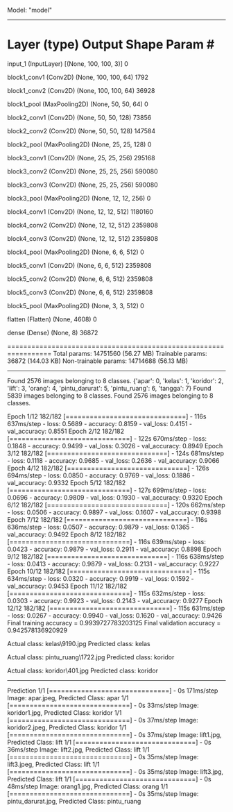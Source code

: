 Model: "model"
_________________________________________________________________
 Layer (type)                Output Shape              Param #
=================================================================
 input_1 (InputLayer)        [(None, 100, 100, 3)]     0

 block1_conv1 (Conv2D)       (None, 100, 100, 64)      1792

 block1_conv2 (Conv2D)       (None, 100, 100, 64)      36928

 block1_pool (MaxPooling2D)  (None, 50, 50, 64)        0

 block2_conv1 (Conv2D)       (None, 50, 50, 128)       73856

 block2_conv2 (Conv2D)       (None, 50, 50, 128)       147584

 block2_pool (MaxPooling2D)  (None, 25, 25, 128)       0

 block3_conv1 (Conv2D)       (None, 25, 25, 256)       295168

 block3_conv2 (Conv2D)       (None, 25, 25, 256)       590080

 block3_conv3 (Conv2D)       (None, 25, 25, 256)       590080

 block3_pool (MaxPooling2D)  (None, 12, 12, 256)       0

 block4_conv1 (Conv2D)       (None, 12, 12, 512)       1180160

 block4_conv2 (Conv2D)       (None, 12, 12, 512)       2359808

 block4_conv3 (Conv2D)       (None, 12, 12, 512)       2359808

 block4_pool (MaxPooling2D)  (None, 6, 6, 512)         0

 block5_conv1 (Conv2D)       (None, 6, 6, 512)         2359808

 block5_conv2 (Conv2D)       (None, 6, 6, 512)         2359808

 block5_conv3 (Conv2D)       (None, 6, 6, 512)         2359808

 block5_pool (MaxPooling2D)  (None, 3, 3, 512)         0

 flatten (Flatten)           (None, 4608)              0

 dense (Dense)               (None, 8)                 36872

=================================================================
Total params: 14751560 (56.27 MB)
Trainable params: 36872 (144.03 KB)
Non-trainable params: 14714688 (56.13 MB)
_________________________________________________________________
Found 2576 images belonging to 8 classes.
{'apar': 0, 'kelas': 1, 'koridor': 2, 'lift': 3, 'orang': 4, 'pintu_darurat': 5, 'pintu_ruang': 6, 'tangga': 7}
Found 5839 images belonging to 8 classes.
Found 2576 images belonging to 8 classes.

Epoch 1/12
182/182 [==============================] - 116s 637ms/step - loss: 0.5689 - accuracy: 0.8159 - val_loss: 0.4151 - val_accuracy: 0.8551
Epoch 2/12
182/182 [==============================] - 122s 670ms/step - loss: 0.1848 - accuracy: 0.9499 - val_loss: 0.3026 - val_accuracy: 0.8949
Epoch 3/12
182/182 [==============================] - 124s 681ms/step - loss: 0.1118 - accuracy: 0.9685 - val_loss: 0.2636 - val_accuracy: 0.9066
Epoch 4/12
182/182 [==============================] - 126s 694ms/step - loss: 0.0850 - accuracy: 0.9769 - val_loss: 0.1886 - val_accuracy: 0.9332
Epoch 5/12
182/182 [==============================] - 127s 699ms/step - loss: 0.0696 - accuracy: 0.9809 - val_loss: 0.1930 - val_accuracy: 0.9320
Epoch 6/12
182/182 [==============================] - 120s 662ms/step - loss: 0.0506 - accuracy: 0.9897 - val_loss: 0.1607 - val_accuracy: 0.9398
Epoch 7/12
182/182 [==============================] - 116s 636ms/step - loss: 0.0507 - accuracy: 0.9879 - val_loss: 0.1365 - val_accuracy: 0.9492
Epoch 8/12
182/182 [==============================] - 116s 639ms/step - loss: 0.0423 - accuracy: 0.9879 - val_loss: 0.2911 - val_accuracy: 0.8898
Epoch 9/12
182/182 [==============================] - 116s 638ms/step - loss: 0.0413 - accuracy: 0.9879 - val_loss: 0.2131 - val_accuracy: 0.9227
Epoch 10/12
182/182 [==============================] - 115s 634ms/step - loss: 0.0320 - accuracy: 0.9919 - val_loss: 0.1592 - val_accuracy: 0.9453
Epoch 11/12
182/182 [==============================] - 115s 632ms/step - loss: 0.0303 - accuracy: 0.9923 - val_loss: 0.2143 - val_accuracy: 0.9277
Epoch 12/12
182/182 [==============================] - 115s 631ms/step - loss: 0.0267 - accuracy: 0.9940 - val_loss: 0.1620 - val_accuracy: 0.9426
Final training accuracy = 0.9939727783203125
Final validation accuracy = 0.942578136920929

Actual class: kelas\9190.jpg
Predicted class: kelas

Actual class: pintu_ruang\1722.jpg
Predicted class: koridor

Actual class: koridor\401.jpg
Predicted class: koridor
_______________________________________________________________
Prediction
1/1 [==============================] - 0s 171ms/step
Image: apar.jpeg, Predicted Class: apar
1/1 [==============================] - 0s 33ms/step
Image: koridor1.jpg, Predicted Class: koridor
1/1 [==============================] - 0s 37ms/step
Image: koridor2.jpeg, Predicted Class: koridor
1/1 [==============================] - 0s 37ms/step
Image: lift1.jpg, Predicted Class: lift
1/1 [==============================] - 0s 36ms/step
Image: lift2.jpg, Predicted Class: lift
1/1 [==============================] - 0s 35ms/step
Image: lift3.jpeg, Predicted Class: lift
1/1 [==============================] - 0s 35ms/step
Image: lift3.jpg, Predicted Class: lift
1/1 [==============================] - 0s 48ms/step
Image: orang1.jpg, Predicted Class: orang
1/1 [==============================] - 0s 35ms/step
Image: pintu_darurat.jpg, Predicted Class: pintu_ruang

